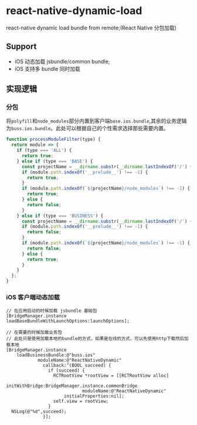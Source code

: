 # react-native-dynamic-load

react-native dynamic load bundle from remote;(React Native 分包加载)

## Support

- iOS 动态加载 jsbundle/common bundle;
- iOS 支持多 bundle 同时加载

## 实现逻辑

### 分包

将`polyfill`和`node_modules`部分内置到客户端`base.ios.bundle`,其余的业务逻辑为`buss.ios.bundle`。此处可以根据自己的个性需求选择那些需要内置。

```js
function processModuleFilter(type) {
  return module => {
    if (type === 'ALL') {
      return true;
    } else if (type === 'BASE') {
      const projectName = __dirname.substr(__dirname.lastIndexOf('/') + 1);
      if (module.path.indexOf('__prelude__') !== -1) {
        return true;
      }
      if (module.path.indexOf(`${projectName}/node_modules`) !== -1) {
        return true;
      } else {
        return false;
      }
    } else if (type === 'BUSINESS') {
      const projectName = __dirname.substr(__dirname.lastIndexOf('/') + 1);
      if (module.path.indexOf('__prelude__') !== -1) {
        return false;
      }
      if (module.path.indexOf(`${projectName}/node_modules`) !== -1) {
        return false;
      } else {
        return true;
      }
    }
  };
}
```

### iOS 客户端动态加载

```oc
// 在应用启动的时候加载 jsbundle 基础包
[BridgeManager.instance loadBaseBundleWithLaunchOptions:launchOptions];

// 在需要的时候加载业务包
// 此处只是使用加载本地的bundle的方式，如果是在线的方式，可以先使用http下载然后加载本地
[BridgeManager.instance
    loadBusinessBundle:@"buss.ios"
            moduleName:@"ReactNativeDynamic"
              callback:^(BOOL succeed) {
                if (succeed) {
                  RCTRootView *rootView = [[RCTRootView alloc]
                         initWithBridge:BridgeManager.instance.commonBridge
                             moduleName:@"ReactNativeDynamic"
                      initialProperties:nil];
                  self.view = rootView;
                }
  NSLog(@"%d",succeed);
              }];
```
